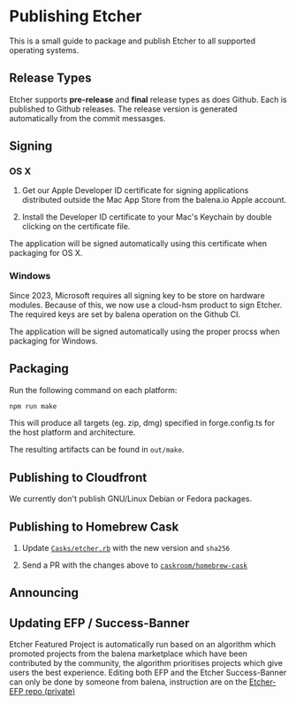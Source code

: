 Publishing Etcher
=================

This is a small guide to package and publish Etcher to all supported operating
systems.

Release Types
-------------

Etcher supports **pre-release** and **final** release types as does Github. Each is
published to Github releases.
The release version is generated automatically from the commit messasges.

Signing
-------

### OS X

1. Get our Apple Developer ID certificate for signing applications distributed
outside the Mac App Store from the balena.io Apple account.

2. Install the Developer ID certificate to your Mac's Keychain by double
clicking on the certificate file.

The application will be signed automatically using this certificate when
packaging for OS X.

### Windows

Since 2023, Microsoft requires all signing key to be store on hardware modules.
Because of this, we now use a cloud-hsm product to sign Etcher.
The required keys are set by balena operation on the Github CI.

The application will be signed automatically using the proper procss when
packaging for Windows.

Packaging
---------

Run the following command on each platform:

```sh
npm run make
```

This will produce all targets (eg. zip, dmg) specified in forge.config.ts for the
host platform and architecture.

The resulting artifacts can be found in `out/make`.


Publishing to Cloudfront
---------------------

We currently don't publish GNU/Linux Debian or Fedora packages.

Publishing to Homebrew Cask
---------------------------

1. Update [`Casks/etcher.rb`][etcher-cask-file] with the new version and
   `sha256`

2. Send a PR with the changes above to
   [`caskroom/homebrew-cask`][homebrew-cask]

Announcing
----------

[etcher-cask-file]: https://github.com/caskroom/homebrew-cask/blob/master/Casks/balenaetcher.rb
[homebrew-cask]: https://github.com/caskroom/homebrew-cask
[github-releases]: https://github.com/balena-io/etcher/releases

Updating EFP / Success-Banner
-----------------------------
Etcher Featured Project is automatically run based on an algorithm which promoted projects from the balena marketplace which have been contributed by the community, the algorithm prioritises projects which give users the best experience. Editing both EFP and the Etcher Success-Banner can only be done by someone from balena, instruction are on the [Etcher-EFP repo (private)](https://github.com/balena-io/etcher-efp)
